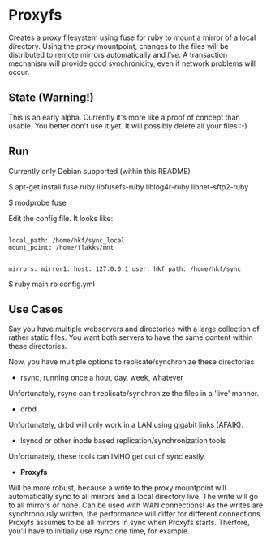 
# Proxyfs

Creates a proxy filesystem using fuse for ruby to mount a mirror of a local directory.
Using the proxy mountpoint, changes to the files will be distributed to remote mirrors automatically and *live*.
A transaction mechanism will provide good synchronicity, even if network problems will occur.

## State (Warning!)

This is an early alpha. Currently it's more like a proof of concept than usable. You better don't use it yet.
It will possibly delete all your files :-)

## Run

Currently only Debian supported (within this README)

$ apt-get install fuse ruby libfusefs-ruby liblog4r-ruby libnet-sftp2-ruby

$ modprobe fuse

Edit the config file. It looks like:

<code>
local_path: /home/hkf/sync_local
mount_point: /home/flakks/mnt

mirrors:
  mirror1:
    host: 127.0.0.1
    user: hkf
    path: /home/hkf/sync
</code>

$ ruby main.rb config.yml

## Use Cases

Say you have multiple webservers and directories with a large collection of rather static files.
You want both servers to have the same content within these directories.

Now, you have multiple options to replicate/synchronize these directories

- rsync, running once a hour, day, week, whatever

Unfortunately, rsync can't replicate/synchronize the files in a 'live' manner.

- drbd

Unfortunately, drbd will only work in a LAN using gigabit links (AFAIK).

- lsyncd or other inode based replication/synchronization tools

Unfortunately, these tools can IMHO get out of sync easily.

- **Proxyfs**

Will be more robust, because a write to the proxy mountpoint will automatically sync to all mirrors and a local directory live.
The write will go to all mirrors or none. Can be used with WAN connections! As the writes are synchronously written, the performance 
will differ for different connections. Proxyfs assumes to be all mirrors in sync when Proxyfs starts. Therfore, you'll have to
initially use rsync one time, for example.


